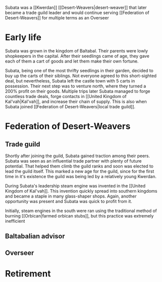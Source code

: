 Subata was a [[Kwerdan]] [[Desert-Weavers|desert-weaver]] that later became a trade guild leader and would continue serving [[Federation of Desert-Weavers]] for multiple terms as an Overseer
# Early life
Subata was grown in the kingdom of Baltabal. Their parents were lowly shopkeepers in the capital. After their seedlings came of age, they gave each of them a cart of goods and let them make their own fortune.

Subata, being one of the most thrifty seedlings in their garden, decided to buy up the carts of their siblings. Not everyone agreed to this short-sighted deal, but nevertheless, Subata left the castle town with 5 carts in possession. Their next step was to venture north, where they turned a 200% profit on their goods. Multiple trips later Subata managed to forge countless trade deals, forge contacts in [[United Kingdom of Kal'vah|Kal'vah]], and increase their chain of supply. This is also when Subata joined [[Federation of Desert-Weavers|local trade guild]].

# Federation of Desert-Weavers
## Trade guild
Shortly after joining the guild, Subata gained traction among their peers. Subata was seen as an influential trade partner with plenty of future potential. That helped them climb the guild ranks and soon was elected to lead the guild itself. This marked a new age for the guild, since for the first time in it's existence the guild was being led by a relatively young Kwerdan.

During Subata's leadership steam engine was invented in the [[United Kingdom of Kal'vah]]. This invention quickly spread into southern kingdoms and became a staple in many glass-shaper shops. Again, another opportunity was present and Subata was quick to profit from it.

Initially, steam engines in the south were ran using the traditional method of burning [[Orbican|farmed orbican stubs]], but this practice was extremely inefficient 

## Baltabalian advisor
## Overseer

# Retirement